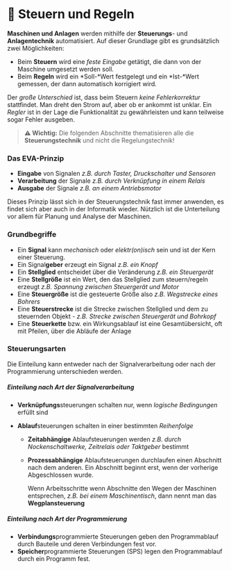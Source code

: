 # 🎳 Steuern und Regeln

**Maschinen und Anlagen** werden mithilfe der **Steuerungs**- und **Anlagentechnik** automatisiert. Auf dieser Grundlage gibt es grundsätzlich zwei Möglichkeiten:

- Beim **Steuern** wird eine *feste Eingabe* getätigt, die dann von der Maschine umgesetzt werden soll.
- Beim **Regeln** wird ein *Soll-*Wert festgelegt und ein *Ist-*Wert gemessen, der dann automatisch korrigiert wird.

Der *große Unterschied* ist, dass beim Steuern *keine Fehlerkorrektur* stattfindet. Man dreht den Strom auf, aber ob er ankommt ist unklar. Ein *Regler* ist in der Lage die Funktionalität zu gewährleisten und kann teilweise sogar Fehler ausgeben.

> **⚠ Wichtig:** Die folgenden Abschnitte thematisieren alle die **Steuerungstechnik** und nicht die Regelungstechnik!

### Das EVA-Prinzip

- **Eingabe** von Signalen *z.B. durch Taster, Druckschalter und Sensoren*
- **Verarbeitung** der Signale *z.B. durch Verknüpfung in einem Relais*
- **Ausgabe** der Signale *z.B. an einem Antriebsmotor*

Dieses Prinzip lässt sich in der Steuerungstechnik fast immer anwenden, es findet sich aber auch in der Informatik wieder. Nützlich ist die Unterteilung vor allem für Planung und Analyse der Maschinen.

### Grundbegriffe

- Ein **Signal** kann *mechanisch* oder *elektr(on)isch* sein und ist der Kern einer Steuerung.
- Ein Signal**geber** erzeugt ein Signal *z.B. ein Knopf*
- Ein **Stellglied** entscheidet über die Veränderung *z.B. ein Steuergerät*
- Eine **Stellgröße** ist ein Wert, den das Stellglied zum steuern/regeln erzeugt *z.B. Spannung zwischen Steuergerät und Motor*
- Eine **Steuergröße** ist die gesteuerte Größe also *z.B. Wegstrecke eines Bohrers*
- Eine **Steuerstrecke** ist die Strecke zwischen Stellglied und dem zu steuernden Objekt - *z.B. Strecke zwischen Steuergerät und Bohrkopf*
- Eine **Steuerkette** bzw. ein Wirkungsablauf ist eine Gesamtübersicht, oft mit Pfeilen, über die Abläufe der Anlage

### Steuerungsarten

Die Einteilung kann entweder nach der Signalverarbeitung oder nach der Programmierung unterschieden werden.

##### Einteilung nach Art der Signalverarbeitung

- **Verknüpfungs**steuerungen schalten nur, wenn *logische Bedingungen* erfüllt sind

- **Ablauf**steuerungen schalten in einer bestimmten *Reihenfolge*

  - **Zeitabhängige** Ablaufsteuerungen werden *z.B. durch Nockenschaltwerke, Zeitrelais oder Taktgeber* bestimmt

  - **Prozessabhängige** Ablaufsteuerungen durchlaufen einen Abschnitt nach dem anderen. Ein Abschnitt beginnt erst, wenn der vorherige Abgeschlossen wurde.

    Wenn Arbeitsschritte wenn Abschnitte den Wegen der Maschinen entsprechen, *z.B. bei einem Maschinentisch*, dann nennt man das **Wegplansteuerung**

##### Einteilung nach Art der Programmierung

- **Verbindungs**programmierte Steuerungen geben den Programmablauf durch Bauteile und deren Verbindungen fest vor.
- **Speicher**programmierte Steuerungen (SPS) legen den Programmablauf durch ein Programm fest.

